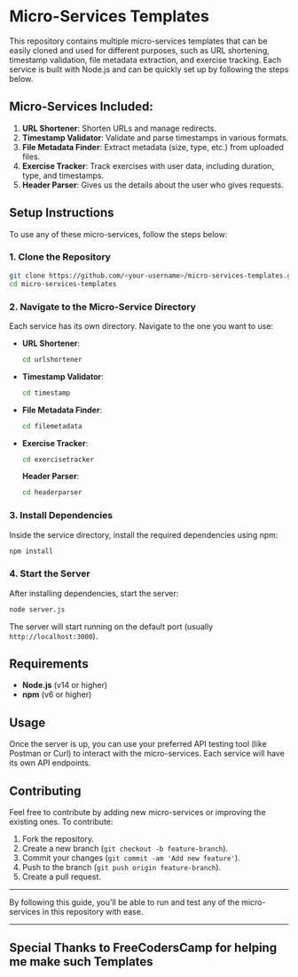 # Micro-Services Templates

This repository contains multiple micro-services templates that can be easily cloned and used for different purposes, such as URL shortening, timestamp validation, file metadata extraction, and exercise tracking. Each service is built with Node.js and can be quickly set up by following the steps below.

## Micro-Services Included:
1. **URL Shortener**: Shorten URLs and manage redirects.
2. **Timestamp Validator**: Validate and parse timestamps in various formats.
3. **File Metadata Finder**: Extract metadata (size, type, etc.) from uploaded files.
4. **Exercise Tracker**: Track exercises with user data, including duration, type, and timestamps.
5. **Header Parser**: Gives us the details about the user who gives requests.

## Setup Instructions

To use any of these micro-services, follow the steps below:

### 1. Clone the Repository
```bash
git clone https://github.com/<your-username>/micro-services-templates.git
cd micro-services-templates
```

### 2. Navigate to the Micro-Service Directory
Each service has its own directory. Navigate to the one you want to use:

- **URL Shortener**:
  ```bash
  cd urlshortener
  ```

- **Timestamp Validator**:
  ```bash
  cd timestamp
  ```

- **File Metadata Finder**:
  ```bash
  cd filemetadata
  ```

- **Exercise Tracker**:
  ```bash
  cd exercisetracker
  ```
  **Header Parser**:
  ```bash
  cd headerparser
  ```

### 3. Install Dependencies
Inside the service directory, install the required dependencies using npm:

```bash
npm install
```

### 4. Start the Server
After installing dependencies, start the server:

```bash
node server.js
```

The server will start running on the default port (usually `http://localhost:3000`).

## Requirements
- **Node.js** (v14 or higher)
- **npm** (v6 or higher)

## Usage
Once the server is up, you can use your preferred API testing tool (like Postman or Curl) to interact with the micro-services. Each service will have its own API endpoints.

## Contributing
Feel free to contribute by adding new micro-services or improving the existing ones. To contribute:
1. Fork the repository.
2. Create a new branch (`git checkout -b feature-branch`).
3. Commit your changes (`git commit -am 'Add new feature'`).
4. Push to the branch (`git push origin feature-branch`).
5. Create a pull request.

---

By following this guide, you'll be able to run and test any of the micro-services in this repository with ease.

----
Special Thanks to FreeCodersCamp for helping me make such Templates
----
